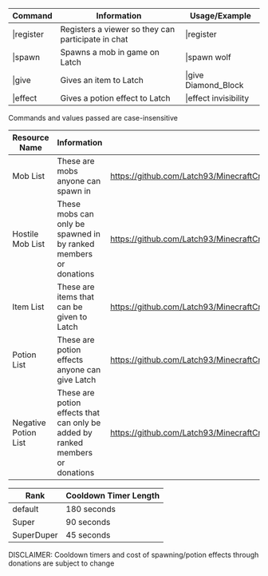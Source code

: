 Command | Information | Usage/Example
------ | ------- | -------
\|register | Registers a viewer so they can participate in chat | \|register
\|spawn | Spawns a mob in game on Latch | \|spawn wolf
\|give | Gives an item to Latch | \|give Diamond_Block
\|effect | Gives a potion effect to Latch | \|effect invisibility 

Commands and values passed are case-insensitive

Resource Name | Information | Link
------ | ------- | -------
Mob List | These are mobs anyone can spawn in | https://github.com/Latch93/MinecraftCrowdControl/blob/master/mobList.yml
Hostile Mob List | These mobs can only be spawned in by ranked members or donations | https://github.com/Latch93/MinecraftCrowdControl/blob/master/hostileMobList.yml
Item List | These are items that can be given to Latch | https://github.com/Latch93/MinecraftCrowdControl/blob/master/itemList.yml
Potion List | These are potion effects anyone can give Latch | https://github.com/Latch93/MinecraftCrowdControl/blob/master/potionList.yml
Negative Potion List | These are potion effects that can only be added by ranked members or donations | https://github.com/Latch93/MinecraftCrowdControl/blob/master/negativePotionEffectsList.yml

Rank  | Cooldown Timer Length 
------ | ------- 
default | 180 seconds
Super | 90 seconds
SuperDuper | 45 seconds

DISCLAIMER: Cooldown timers and cost of spawning/potion effects through donations are subject to change
